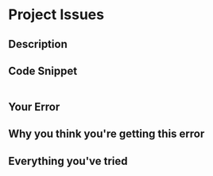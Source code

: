 # Project Issues

## Description


## Code Snippet

```

```

## Your Error


## Why you think you're getting this error


## Everything you've tried
